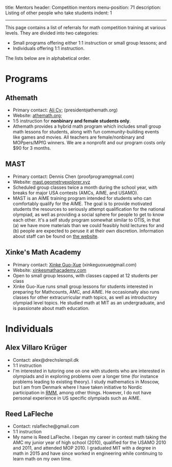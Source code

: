 title: Mentors
header: Competition mentors
menu-position: 71
description: Listing of other people who take students
indent: 1

---

This page contains a list of referrals for math competition training at various levels.
They are divided into two categories:

* Small programs offering either 1:1 instruction or small group lessons; and
* Individuals offering 1:1 instruction.

The lists below are in alphabetical order.

# Programs

## Athemath

* Primary contact: [Ali Cy](https://www.egmo.org/people/person1751/);
  ($\text{president}\texttt{@}\text{athemath}{.}\text{org}$)
* Website: [athemath.org](https://athemath.org);
* 1:5 instruction for **nonbinary and female students only**.
* Athemath provides a hybrid math program which includes small group
  math lessons for students, along with fun community-building events like games and movies.
  All teachers are female/nonbinary and MOPpers/MPfG winners.
  We are a nonprofit and our program costs only $90 for 3 months.

## MAST

* Primary contact: Dennis Chen ($\text{proofprogram}\texttt{@}\text{gmail}{.}\text{com}$)
* Website: [mast.geometryexplorer.xyz](https://mast.geometryexplorer.xyz/)
* Scheduled group classes twice a month during the school year,
  with breaks for major USA contests (AMCs, AIME, and USAMO).
* MAST is an AIME training program intended for students who can comfortably qualify for the AIME.
  The goal is to provide motivated students the resources to seriously attempt
  qualification for the national olympiad, as well as providing a social sphere
  for people to get to know each other.
  It's a self study program somewhat similar to OTIS, in that
  (a) we have more materials than we could feasibly hold lectures for and
  (b) people are expected to peruse it at their own discretion.
  Information about staff can be found on [the website](https://mast.geometryexplorer.xyz/staff/).

## Xinke's Math Academy

* Primary contact: [Xinke Guo-Xue](https://artofproblemsolving.com/community/user/40902)
  ($\text{xinkeguoxue}\texttt{@}\text{gmail}{.}\text{com}$)
* Website: [xinkesmathacademy.com](https://xinkesmathacademy.com/)
* Open to small group lessons, with classes capped at 12 students per class
* Xinke Guo-Xue runs small group lessons for students interested in
  preparing for Mathcounts, AMC, and AIME.
  He occasionally also runs classes
  for other extracurricular math topics,
  as well as introductory olympiad level topics.
  He studied math at MIT as an undergraduate,
  and is passionate about math education.

# Individuals

## Alex Villaro Krüger

* Contact: $\text{alex}@\text{drechslerspil}{.}\text{dk}$
* 1:1 instruction
* I'm interested in tutoring one on one with students who are interested in
  olympiads and in exploring problems over a longer time (for instance problems
  leading to existing theory). I study mathematics in Moscow, but I am from
  Denmark where I have taken initiative to Nordic participation in
  [RMM](https://en.wikipedia.org/wiki/Romanian_Master_of_Mathematics_and_Sciences),
  among other things. However, I do not have personal experience in US specific
  olympiads such as AIME.

## Reed LaFleche

* Contact: $\text{rslafleche}@\text{gmail}{.}\text{com}$
* 1:1 instruction
* My name is Reed LaFleche. I began my career in contest math taking the AMC my
  junior year of high school (2010), qualified for the USAMO 2010 and 2011, and
  attended MOP 2010. I graduated MIT with a degree in math in 2015 and have
  since worked in engineering while continuing to learn math on my own time.
